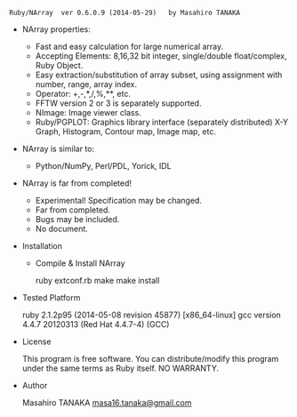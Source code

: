 	Ruby/NArray  ver 0.6.0.9 (2014-05-29)	by Masahiro TANAKA

* NArray properties:

  + Fast and easy calculation for large numerical array.
  + Accepting Elements:
    8,16,32 bit integer, single/double float/complex, Ruby Object.
  + Easy extraction/substitution of array subset,
    using assignment with number, range, array index.
  + Operator: +,-,*,/,%,**, etc.
  + FFTW version 2 or 3 is separately supported.
  + NImage: Image viewer class.
  + Ruby/PGPLOT: Graphics library interface (separately distributed)
     X-Y Graph, Histogram, Contour map, Image map, etc.

* NArray is similar to:

  + Python/NumPy, Perl/PDL, Yorick, IDL

* NArray is far from completed!

  + Experimental!  Specification may be changed.
  + Far from completed.
  + Bugs may be included.
  + No document.

* Installation

  + Compile & Install NArray

    ruby extconf.rb
    make
    make install

* Tested Platform

  ruby 2.1.2p95 (2014-05-08 revision 45877) [x86_64-linux]
  gcc version 4.4.7 20120313 (Red Hat 4.4.7-4) (GCC)

* License

  This program is free software.
  You can distribute/modify this program
  under the same terms as Ruby itself.
  NO WARRANTY.

* Author

    Masahiro TANAKA <masa16.tanaka@gmail.com>
